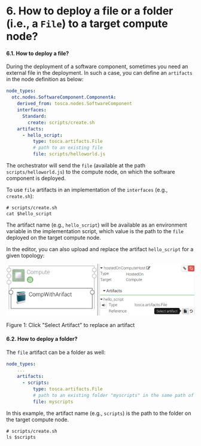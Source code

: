 # 6. How to deploy a file or a folder (i.e., a `File`) to a target compute node?

#### 6.1. How to deploy a file?

During the deployment of a software component, sometimes you need an external file in the deployment. In such a case,
you can define an `artifacts` in the node definition as below:

```yaml
node_types:
  otc.nodes.SoftwareComponent.ComponentA:
    derived_from: tosca.nodes.SoftwareComponent
    interfaces:
      Standard:
        create: scripts/create.sh
    artifacts:
      - hello_script:
          type: tosca.artifacts.File
          # path to an existing file
          file: scripts/helloworld.js
```

The orchestrator will send the `file` (available at the path `scripts/helloworld.js`) to the compute node, on which the
software component is deployed.

To use `file` artifacts in an implementation of the `interfaces` (e.g., `create.sh`):

```shell script
# scripts/create.sh
cat $hello_script
```

The artifact name (e.g., `hello_script`) will be available as an environment variable in the implementation script,
which value is the path to the `file` deployed on the target compute node.

In the editor, you can also upload and replace the artifact `hello_script` for a given topology:

![](../images/artifacts.png "Artifact")

Figure 1: Click "Select Artifact" to replace an artifact

#### 6.2. How to deploy a folder?

The `file` artifact can be a folder as well:

```yaml
node_types:
    ...
    artifacts:
      - scripts:
          type: tosca.artifacts.File
          # path to an existing folder "myscripts" in the same path of types.yaml
          file: myscripts
```

In this example, the artifact name (e.g., `scripts`) is the path to the folder on the target compute node.

```shell script
# scripts/create.sh
ls $scripts
```